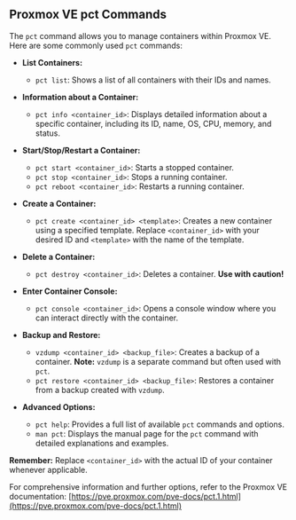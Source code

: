 ## Proxmox VE pct Commands

The `pct` command allows you to manage containers within Proxmox VE. Here are some commonly used `pct` commands:

* **List Containers:**
   * `pct list`: Shows a list of all containers with their IDs and names.

* **Information about a Container:**
   * `pct info <container_id>`: Displays detailed information about a specific container, including its ID, name, OS, CPU, memory, and status.

* **Start/Stop/Restart a Container:**
   * `pct start <container_id>`: Starts a stopped container.
   * `pct stop <container_id>`: Stops a running container.
   * `pct reboot <container_id>`: Restarts a running container.

* **Create a Container:**
   * `pct create <container_id> <template>`: Creates a new container using a specified template. Replace `<container_id>` with your desired ID and `<template>` with the name of the template.

* **Delete a Container:**
   * `pct destroy <container_id>`: Deletes a container. **Use with caution!**

* **Enter Container Console:**
   * `pct console <container_id>`: Opens a console window where you can interact directly with the container.

* **Backup and Restore:**
   * `vzdump <container_id> <backup_file>`: Creates a backup of a container.  **Note:** `vzdump` is a separate command but often used with `pct`.
   * `pct restore <container_id> <backup_file>`: Restores a container from a backup created with `vzdump`.

* **Advanced Options:**
   * `pct help`: Provides a full list of available `pct` commands and options.
   * `man pct`: Displays the manual page for the `pct` command with detailed explanations and examples.

**Remember:** Replace `<container_id>` with the actual ID of your container whenever applicable.

For comprehensive information and further options, refer to the Proxmox VE documentation: [https://pve.proxmox.com/pve-docs/pct.1.html](https://pve.proxmox.com/pve-docs/pct.1.html)
